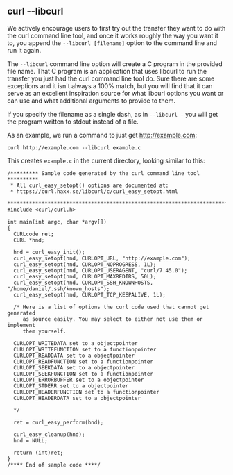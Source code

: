 ## curl --libcurl

We actively encourage users to first try out the transfer they want to do with
the curl command line tool, and once it works roughly the way you want it to,
you append the `--libcurl [filename]` option to the command line and run it
again.

The `--libcurl` command line option will create a C program in the provided
file name. That C program is an application that uses libcurl to run the
transfer you just had the curl command line tool do. Sure there are some
exceptions and it isn't always a 100% match, but you will find that it can
serve as an excellent inspiration source for what libcurl options you want or
can use and what additional arguments to provide to them.

If you specify the filename as a single dash, as in `--libcurl -` you will get
the program written to stdout instead of a file.

As an example, we run a command to just get http://example.com:

    curl http://example.com --libcurl example.c

This creates `example.c` in the current directory, looking similar to this:

    /********* Sample code generated by the curl command line tool **********
     * All curl_easy_setopt() options are documented at:
     * https://curl.haxx.se/libcurl/c/curl_easy_setopt.html
     ************************************************************************/
    #include <curl/curl.h>
    
    int main(int argc, char *argv[])
    {
      CURLcode ret;
      CURL *hnd;
    
      hnd = curl_easy_init();
      curl_easy_setopt(hnd, CURLOPT_URL, "http://example.com");
      curl_easy_setopt(hnd, CURLOPT_NOPROGRESS, 1L);
      curl_easy_setopt(hnd, CURLOPT_USERAGENT, "curl/7.45.0");
      curl_easy_setopt(hnd, CURLOPT_MAXREDIRS, 50L);
      curl_easy_setopt(hnd, CURLOPT_SSH_KNOWNHOSTS, "/home/daniel/.ssh/known_hosts");
      curl_easy_setopt(hnd, CURLOPT_TCP_KEEPALIVE, 1L);
    
      /* Here is a list of options the curl code used that cannot get generated
         as source easily. You may select to either not use them or implement
         them yourself.
    
      CURLOPT_WRITEDATA set to a objectpointer
      CURLOPT_WRITEFUNCTION set to a functionpointer
      CURLOPT_READDATA set to a objectpointer
      CURLOPT_READFUNCTION set to a functionpointer
      CURLOPT_SEEKDATA set to a objectpointer
      CURLOPT_SEEKFUNCTION set to a functionpointer
      CURLOPT_ERRORBUFFER set to a objectpointer
      CURLOPT_STDERR set to a objectpointer
      CURLOPT_HEADERFUNCTION set to a functionpointer
      CURLOPT_HEADERDATA set to a objectpointer
    
      */

      ret = curl_easy_perform(hnd);
    
      curl_easy_cleanup(hnd);
      hnd = NULL;
    
      return (int)ret;
    }
    /**** End of sample code ****/

